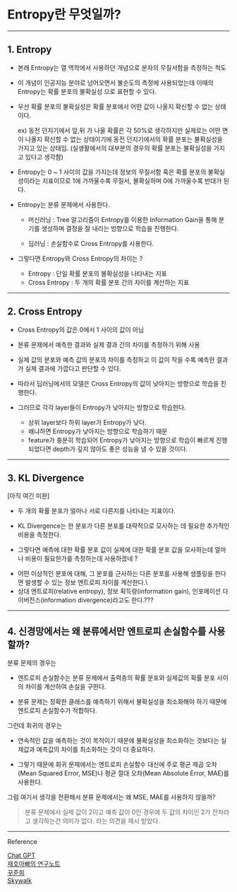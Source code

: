 # Entropy란 무엇일까?
---

## 1. Entropy

- 본래 Entropy는 열 역학에서 사용하던 개념으로 분자의 무질서함을 측정하는 척도

- 이 개념이 인공지능 분야로 넘어오면서 불순도의 측정에 사용되었는데 이때의 Entropy는 확률 분포의 불확실성 으로 표현할 수 있다.

- 우선 확률 분포의 불확실성은 확률 분포에서 어떤 값이 나올지 확신할 수 없는 상태이다.

    ex) 동전 던지기에서 앞,뒤 가 나올 확률은 각 50%로 생각하지만 실제로는 어떤 면이 나올지 확신할 수 없는 상태이기에 동전 던지기에서의 확률 분포는 불확실성을 가지고 있는 상태임.
    (실생활에서의 대부분의 경우의 확률 분포는 불확실성을 가지고 있다고 생각함)

- Entropy는 0 ~ 1 사이의 값을 가지는데 정보의 무질서함 혹은 확률 분포의 불확실성이라는 지표이므로 1에 가까울수록 무질서, 불확실하며 0에 가까울수록 반대가 된다.

- Entropy는 분류 문제에서 사용한다.
    * 머신러닝 : Tree 알고리즘이 Entropy를 이용한 Information Gain을 통해 분기를 생성하며 결정을 잘 내리는 방향으로 학습을 진행한다.

    * 딥러닝 : 손실함수로 Cross Entropy를 사용한다.

- 그렇다면 Entropy와 Cross Entropy의 차이는 ?
    * Entropy : 단일 확률 분포의 불확실성을 나타내는 지표 
    * Cross Entropy : 두 개의 확률 분포 간의 차이를 계산하는 지표 

---
## 2. Cross Entropy

- Cross Entropy의 값은 0에서 1 사이의 값이 아님

- 분류 문제에서 예측한 결과와 실제 결과 간의 차이를 측정하기 위해 사용 

- 실제 값의 분포와 예측 값의 분포의 차이를 측정하고 이 값이 작을 수록 예측한 결과가 실제 결과에 가깝다고 판단할 수 있다. 

- 따라서 딥러닝에서의 모델은 Cross Entropy의 값이 낮아지는 방향으로 학습을 진행한다.

- 그러므로 각각 layer들이 Entropy가 낮아지는 방향으로 학습한다.
    * 상위 layer보다 하위 layer가 Entropy가 낮다. 
    * 왜냐하면 Entropy가 낮아지는 방향으로 학습하기 때문
    * feature가 충분히 학습되어 Entropy가 낮아지는 방향으로 학습이 빠르게 진행되었다면 depth가 깊지 않아도 좋은 성능을 낼 수 있을 것이다. 


---
## 3. KL Divergence
[아직 여긴 미완]
- 두 개의 확률 분포가 얼마나 서로 다른지를 나타내는 지표이다.
- KL Divergence는 한 분포가 다른 분포를 대략적으로 모사하는 데 필요한 추가적인 비용을 측정한다.

- 그렇다면 예측에 대한 확률 분포 값이 실제에 대한 확률 분포 값을 모사하는데 얼마나 비용이 필요한가를 측정하는데 사용하겠네 ? 

+  어떤 이상적인 분포에 대해, 그 분포를 근사하는 다른 분포를 사용해 샘플링을 한다면 발생할 수 있는 정보 엔트로피 차이를 계산한다.\
+ 상대 엔트로피(relative entropy), 정보 획득량(information gain), 인포메이션 다이버전스(information divergence)라고도 한다.???



---
## 4. 신경망에서는 왜 분류에서만 엔트로피 손실함수를 사용할까? 

분류 문제의 경우는

- 엔트로피 손실함수는 분류 문제에서 출력층의 확률 분포와 실제값의 확률 분포 사이의 차이를 계산하여 손실을 구한다.

- 분류 문제는 정확한 클래스를 예측하기 위해서 불확실성을 최소화해야 하기 때문에 엔트로피 손실함수가 적합하다.

그런데 회귀의 경우는 

- 연속적인 값을 예측하는 것이 목적이기 때문에 불확실성을 최소화하는 것보다는 실제값과 예측값의 차이를 최소화하는 것이 더 중요하다.

- 그렇기 때문에 회귀 문제에서는 엔트로피 손실함수 대신에 주로 평균 제곱 오차(Mean Squared Error, MSE)나 평균 절대 오차(Mean Absolute Error, MAE)를 사용한다.


그럼 여기서 생각을 전환해서 분류 문제에서는 왜 MSE, MAE를 사용하지 않을까?

> 분류 문제에서 실제 값이 2이고 예측 값이 0인 경우에 두 값의 차이인 2가 잔차라고 생각하는건 의미가 없다.
라는 의견을 제시 받았다. 


---
Reference 

[Chat GPT](https://chat.openai.com/)     
[재호아빠의 연구노트](https://dhkim9108.tistory.com/m/7)     
[꾸준희](https://eehoeskrap.tistory.com/13)      
[Skywalk](https://hyunw.kim/blog/2017/10/27/KL_divergence.html) 